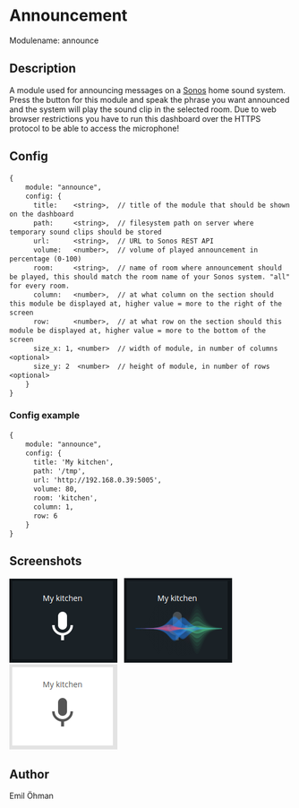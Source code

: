 # Announcement

Modulename: announce


## Description

A module used for announcing messages on a [Sonos](http://www.sonos.com) home sound system.
Press the button for this module and speak the phrase you want announced and the system will play the sound clip in the selected room.
Due to web browser restrictions you have to run this dashboard over the HTTPS protocol to be able to access the microphone!


## Config

    {
        module: "announce",
        config: {
          title:    <string>,  // title of the module that should be shown on the dashboard
          path:     <string>,  // filesystem path on server where temporary sound clips should be stored
          url:      <string>,  // URL to Sonos REST API
          volume:   <number>,  // volume of played announcement in percentage (0-100)
          room:     <string>,  // name of room where announcement should be played, this should match the room name of your Sonos system. "all" for every room.
          column:   <number>,  // at what column on the section should this module be displayed at, higher value = more to the right of the screen
          row:      <number>,  // at what row on the section should this module be displayed at, higher value = more to the bottom of the screen
          size_x: 1, <number>  // width of module, in number of columns <optional>
          size_y: 2  <number>  // height of module, in number of rows <optional>
        }
    }


### Config example

    {
        module: "announce",
        config: {
          title: 'My kitchen',
          path: '/tmp',
          url: 'http://192.168.0.39:5005',
          volume: 80,
          room: 'kitchen',
          column: 1,
          row: 6
        }
    }


## Screenshots

![announcement with dark theme](doc/announce-dark.png "Announce - dark theme") &nbsp; ![ recording announcement with dark theme](doc/announce-dark-recording.png "Announce - recording announcement") &nbsp; ![announcement with light theme](doc/announce-light.png "Announce - light theme")


## Author

Emil Öhman
